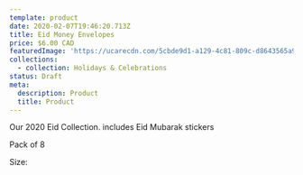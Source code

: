 ```yaml
---
template: product
date: 2020-02-07T19:46:20.713Z
title: Eid Money Envelopes
price: $6.00 CAD
featuredImage: 'https://ucarecdn.com/5cbde9d1-a129-4c81-809c-d8643565a909/'
collections:
  - collection: Holidays & Celebrations
status: Draft
meta:
  description: Product
  title: Product
---
```


Our 2020 Eid Collection. includes Eid Mubarak stickers

Pack of 8

Size:
